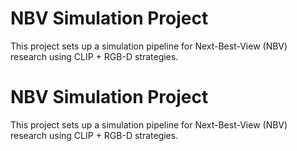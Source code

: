 # NBV Simulation Project

This project sets up a simulation pipeline for Next-Best-View (NBV) research using CLIP + RGB-D strategies.
# NBV Simulation Project

This project sets up a simulation pipeline for Next-Best-View (NBV) research using CLIP + RGB-D strategies.

